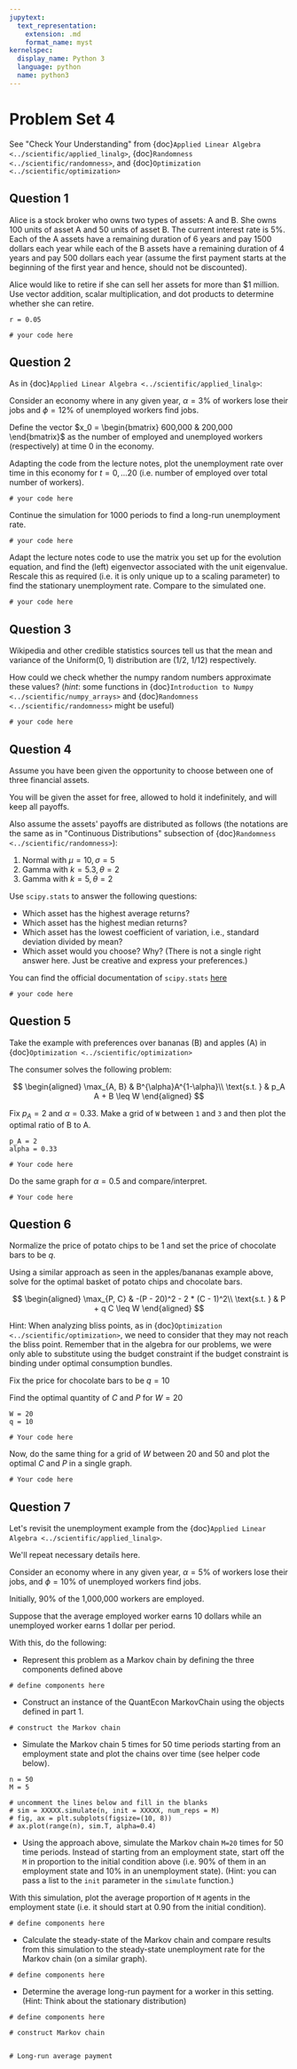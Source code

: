 ```yaml
---
jupytext:
  text_representation:
    extension: .md
    format_name: myst
kernelspec:
  display_name: Python 3
  language: python
  name: python3
---
```


# Problem Set 4

See "Check Your Understanding" from {doc}`Applied Linear Algebra <../scientific/applied_linalg>`, {doc}`Randomness <../scientific/randomness>`, and {doc}`Optimization <../scientific/optimization>`

## Question 1

Alice is a stock broker who owns two types of assets: A and B. She owns 100
units of asset A and 50 units of asset B. The current interest rate is 5%.
Each of the A assets have a remaining duration of 6 years and pay
$1500$ dollars each year while each of the B assets have a remaining duration
of 4 years and pay $500$ dollars each year (assume the first payment starts at the beginning of the
first year and hence, should not be discounted).

Alice would like to retire if she
can sell her assets for more than $1 million. Use vector addition, scalar
multiplication, and dot products to determine whether she can retire.

```{code-cell} python
r = 0.05

# your code here
```

## Question 2

As in {doc}`Applied Linear Algebra <../scientific/applied_linalg>`:

Consider an economy where in any given year, $\alpha = 3\%$ of workers lose their jobs and
$\phi = 12\%$ of unemployed workers find jobs.

Define the vector $x_0 = \begin{bmatrix} 600,000 & 200,000 \end{bmatrix}$ as the number of
employed and unemployed workers (respectively) at time $0$ in the economy.

Adapting the code from the lecture notes, plot the unemployment rate over time in this economy for $t = 0, \ldots 20$ (i.e. number of employed over total number of workers).

```{code-cell} python
# your code here
```

Continue the simulation for 1000 periods to find a long-run unemployment rate.

```{code-cell} python
# your code here
```

Adapt the lecture notes code to use the matrix you set up for the evolution equation, and
find the (left) eigenvector associated with the unit eigenvalue.  Rescale this as required (i.e.
it is only unique up to a scaling parameter) to find the stationary unemployment rate. Compare to the simulated
one.

```{code-cell} python
# your code here
```

<!---
## Question 4

Adapt our unemployment example to add in an additional category: a probationary period where a firm is deciding if they want to make
an employee a permanent offer.  Now, in any given year
-  $\alpha = 3\%$ of workers with full job offers lose their jobs.
-  $\phi = 12\%$ of unemployed workers find a "probationary" job (i.e., they cannot get the permanent job directly).
-  Probation lasts for exactly an entire period, at which point $\lambda = 60\%$ of the employees get a permanent job offer, while the remainder become unemployed.

Define the vector $x_0 = \begin{bmatrix} 600,000 & 200,000 & 100,000\end{bmatrix}$ as the number of
fully employed, unemployed, and probationary workers (respectively) at time $0$ in the economy.

Adapting the code from the lecture notes, plot the mass of all three types of employment situations in this economy for $t = 0, \ldots 20$.

```{code-cell} python
# your code here
```
-->

## Question 3

Wikipedia and other credible statistics sources tell us that the mean and
variance of the Uniform(0, 1) distribution are (1/2, 1/12) respectively.

How could we check whether the numpy random numbers approximate these
values? (*hint*: some functions in {doc}`Introduction to Numpy <../scientific/numpy_arrays>` and {doc}`Randomness <../scientific/randomness>` might be useful)

```{code-cell} python
# your code here
```

## Question 4

Assume you have been given the opportunity to choose between one of three financial assets.

You will be given the asset for free, allowed to hold it indefinitely, and will keep all payoffs.

Also assume the assets' payoffs are distributed as follows (the notations are the same as in "Continuous Distributions" subsection of {doc}`Randomness <../scientific/randomness>`):

1. Normal with $\mu = 10, \sigma = 5$
1. Gamma with $k = 5.3, \theta = 2$
1. Gamma with $k = 5, \theta = 2$

Use `scipy.stats` to answer the following questions:

- Which asset has the highest average returns?
- Which asset has the highest median returns?
- Which asset has the lowest coefficient of variation, i.e., standard deviation divided by mean?
- Which asset would you choose? Why? (There is not a single right answer here. Just be creative and express your preferences.)

You can find the official documentation of `scipy.stats` [here](https://docs.scipy.org/doc/scipy/reference/stats.html)

```{code-cell} python
# your code here
```

## Question 5

Take the example with preferences over bananas (B) and apples (A) in {doc}`Optimization <../scientific/optimization>`

The consumer solves the following problem:

$$
\begin{aligned}
\max_{A, B} & B^{\alpha}A^{1-\alpha}\\
\text{s.t. } & p_A A + B \leq W
\end{aligned}
$$

Fix $p_A = 2$ and $\alpha = 0.33$.  Make a grid of ``W`` between ``1`` and ``3`` and then plot the optimal ratio of B to A.

```{code-cell} python
p_A = 2
alpha = 0.33

# Your code here
```

Do the same graph for $\alpha = 0.5$ and compare/interpret.

```{code-cell} python
# Your code here
```

<!---
.. Next year...
.. **TODO assignment?** See how the marginal utility changes as you take alpha towards 0 or 1, and explain.  Then look at how the indifference curves change.
.. **TODO assignment?** Numerically demonstrate the wealth effect and the income effect in a graph using the optimization approach.  Maybe look at another utility function such as log utility?
-->

## Question 6
Normalize the price of potato chips to be $1$ and set the price of chocolate bars to be $q$.

Using a similar approach as seen in the apples/bananas example above, solve for the optimal
basket of potato chips and chocolate bars.

$$
\begin{aligned}
\max_{P, C} & -(P - 20)^2 - 2 * (C - 1)^2\\
\text{s.t. } & P + q C \leq W
\end{aligned}
$$

Hint:  When analyzing bliss points, as in {doc}`Optimization <../scientific/optimization>`, we need to consider that they may not reach the bliss point.  Remember that in the algebra for our problems, we were only able to substitute using the budget constraint if the budget constraint is binding under optimal consumption bundles.

Fix the price for chocolate bars to be $q = 10$

Find the optimal quantity of $C$ and $P$ for $W = 20$

```{code-cell} python
W = 20
q = 10

# Your code here
```

Now, do the same thing for a grid of $W$ between $20$ and $50$ and plot the optimal $C$ and $P$ in a single graph.

```{code-cell} python
# Your code here
```

## Question 7

Let's revisit the unemployment example from the {doc}`Applied Linear Algebra <../scientific/applied_linalg>`.

We'll repeat necessary details here.

Consider an economy where in any given year, $\alpha = 5\%$ of workers lose their jobs, and
$\phi = 10\%$ of unemployed workers find jobs.

Initially, 90% of the 1,000,000 workers are employed.

Suppose that the average employed worker earns 10 dollars while an unemployed worker
earns 1 dollar per period.

With this, do the following:

* Represent this problem as a Markov chain by defining the three components defined above

```{code-cell} python
# define components here
```

* Construct an instance of the QuantEcon MarkovChain using the objects defined in part 1.

```{code-cell} python
# construct the Markov chain
```

* Simulate the Markov chain 5 times for 50 time periods starting from an employment state and plot the chains over time (see helper code below).

```{code-cell} python
n = 50
M = 5

# uncomment the lines below and fill in the blanks
# sim = XXXXX.simulate(n, init = XXXXX, num_reps = M)
# fig, ax = plt.subplots(figsize=(10, 8))
# ax.plot(range(n), sim.T, alpha=0.4)
```

* Using the approach above, simulate the Markov chain `M=20` times for 50 time periods. Instead of starting from an employment state, start off the `M` in proportion to the initial condition above (i.e. 90% of them in an employment state and 10% in an unemployment state). (Hint: you can pass a list to the `init` parameter in the `simulate` function.)

With this simulation, plot the average proportion of `M` agents in the employment state (i.e. it should start at 0.90 from the initial condition).

```{code-cell} python
# define components here
```

* Calculate the steady-state of the Markov chain and compare results from this simulation to the steady-state unemployment rate for the Markov chain (on a similar graph).

```{code-cell} python
# define components here
```

* Determine the average long-run payment for a worker in this setting. (Hint: Think about the stationary distribution)

```{code-cell} python
# define components here

# construct Markov chain


# Long-run average payment
```
